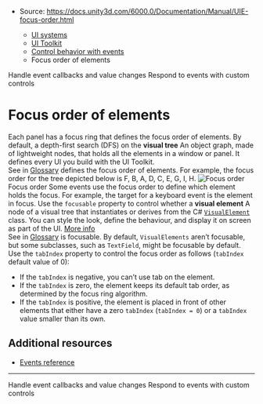 * Source: https://docs.unity3d.com/6000.0/Documentation/Manual/UIE-focus-order.html

  * [UI systems](https://docs.unity3d.com/6000.0/Documentation/Manual/UIToolkits.html)
  * [UI Toolkit](https://docs.unity3d.com/6000.0/Documentation/Manual/UIElements.html)
  * [Control behavior with events](https://docs.unity3d.com/6000.0/Documentation/Manual/UIE-Events.html)
  * Focus order of elements


[](https://docs.unity3d.com/6000.0/Documentation/Manual/UIE-Events-Handling.html)
Handle event callbacks and value changes
[](https://docs.unity3d.com/6000.0/Documentation/Manual/UIE-events-handling-custom-control.html)
Respond to events with custom controls
# Focus order of elements
Each panel has a focus ring that defines the focus order of elements. By default, a depth-first search (DFS) on the **visual tree** An object graph, made of lightweight nodes, that holds all the elements in a window or panel. It defines every UI you build with the UI Toolkit.  
See in [Glossary](https://docs.unity3d.com/6000.0/Documentation/Manual/Glossary.html#Visualtree) defines the focus order of elements. For example, the focus order for the tree depicted below is F, B, A, D, C, E, G, I, H.
![Focus order](https://docs.unity3d.com/6000.0/Documentation/uploads/Main/focus-order.png) Focus order
Some events use the focus order to define which element holds the focus. For example, the target for a keyboard event is the element in focus.
Use the `focusable` property to control whether a **visual element** A node of a visual tree that instantiates or derives from the C# [`VisualElement`](https://docs.unity3d.com/6000.0/Documentation/ScriptReference/UIElements.VisualElement.html) class. You can style the look, define the behaviour, and display it on screen as part of the UI. [More info](https://docs.unity3d.com/6000.0/Documentation/Manual/UIE-VisualTree.html)  
See in [Glossary](https://docs.unity3d.com/6000.0/Documentation/Manual/Glossary.html#Visualelement) is focusable. By default, `VisualElements` aren’t focusable, but some subclasses, such as `TextField`, might be focusable by default.
Use the `tabIndex` property to control the focus order as follows (`tabIndex` default value of 0):
  * If the `tabIndex` is negative, you can’t use tab on the element.
  * If the `tabIndex` is zero, the element keeps its default tab order, as determined by the focus ring algorithm.
  * If the `tabIndex` is positive, the element is placed in front of other elements that either have a zero `tabIndex` (`tabIndex = 0`) or a `tabIndex` value smaller than its own.


## Additional resources
  * [Events reference](https://docs.unity3d.com/6000.0/Documentation/Manual/UIE-Events-Reference.html)


* * *
[](https://docs.unity3d.com/6000.0/Documentation/Manual/UIE-Events-Handling.html)
Handle event callbacks and value changes
[](https://docs.unity3d.com/6000.0/Documentation/Manual/UIE-events-handling-custom-control.html)
Respond to events with custom controls

